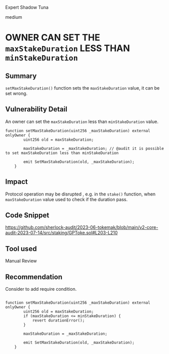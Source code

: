 Expert Shadow Tuna

medium

# OWNER CAN SET THE `maxStakeDuration` LESS THAN `minStakeDuration`
## Summary

`setMaxStakeDuration()` function sets the `maxStakeDuration` value, it can be set wrong.

## Vulnerability Detail
An owner can set the `maxStakeDuration` less than `minStakeDuration` value. 

```solidity 
function setMaxStakeDuration(uint256 _maxStakeDuration) external onlyOwner {
        uint256 old = maxStakeDuration;

        maxStakeDuration = _maxStakeDuration; // @audit it is possible to set maxStakeDuration less than minStakeDuration

        emit SetMaxStakeDuration(old, _maxStakeDuration);
    }
```

## Impact
Protocol operation may be disrupted , e.g. in the `stake()` function, when `maxStakeDuration` value used to check if the duration pass.

## Code Snippet
https://github.com/sherlock-audit/2023-06-tokemak/blob/main/v2-core-audit-2023-07-14/src/staking/GPToke.sol#L203-L210

## Tool used
Manual Review

## Recommendation
Consider to add require condition.
```solidity 

function setMaxStakeDuration(uint256 _maxStakeDuration) external onlyOwner {
        uint256 old = maxStakeDuration;
        if (maxStakeDuration <= minStakeDuration) {
            revert durationError();
        }

        maxStakeDuration = _maxStakeDuration;

        emit SetMaxStakeDuration(old, _maxStakeDuration);
    }
```